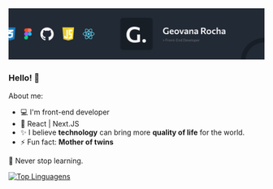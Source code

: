 <img src="https://github.com/geovanarochamp/geovanarochamp/blob/main/newcover.png?raw=true">

### Hello! 👋

About me:

- 💻 I'm front-end developer
- 🚀 React | Next.JS
- ✨ I believe <b>technology</b> can bring more <b>quality of life</b> for the world.
- ⚡ Fun fact: <b>Mother of twins</b>

📖 Never stop learning.

[![Top Linguagens](https://github-readme-stats.vercel.app/api/top-langs/?username=geovanarochamp&layout=compact)](https://github.com/geovanarochamp/github-readme-stats)
